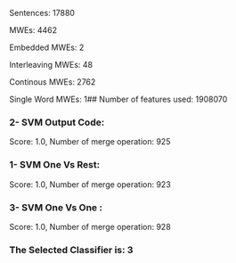 Sentences: 17880

MWEs: 4462

Embedded MWEs: 2

Interleaving MWEs: 48

Continous MWEs: 2762

Single Word MWEs: 1## Number of features used: 1908070

### 2- SVM Output Code: 
Score: 1.0, Number of merge operation: 925
### 1- SVM One Vs Rest: 
Score: 1.0, Number of merge operation: 923
### 3- SVM One Vs One : 
Score: 1.0, Number of merge operation: 928
### The Selected Classifier is: 3
